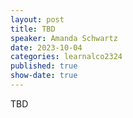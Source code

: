 ```yaml
---
layout: post
title: TBD
speaker: Amanda Schwartz
date: 2023-10-04
categories: learnalco2324
published: true
show-date: true
---
```

TBD